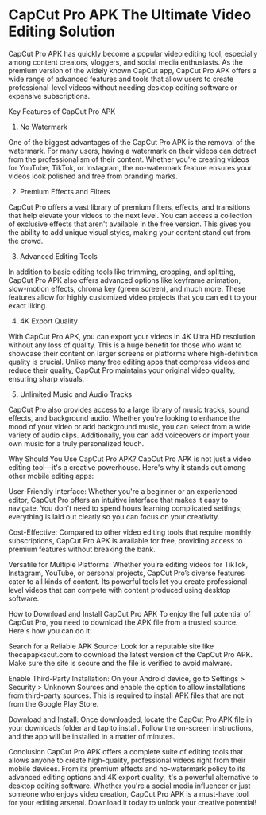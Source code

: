 # CapCut Pro APK The Ultimate Video Editing Solution
CapCut Pro APK has quickly become a popular video editing tool, especially among content creators, vloggers, and social media enthusiasts. As the premium version of the widely known CapCut app, CapCut Pro APK offers a wide range of advanced features and tools that allow users to create professional-level videos without needing desktop editing software or expensive subscriptions.

Key Features of CapCut Pro APK
1. No Watermark

One of the biggest advantages of the CapCut Pro APK is the removal of the watermark. For many users, having a watermark on their videos can detract from the professionalism of their content. Whether you're creating videos for YouTube, TikTok, or Instagram, the no-watermark feature ensures your videos look polished and free from branding marks.

2. Premium Effects and Filters

CapCut Pro offers a vast library of premium filters, effects, and transitions that help elevate your videos to the next level. You can access a collection of exclusive effects that aren't available in the free version. This gives you the ability to add unique visual styles, making your content stand out from the crowd.

3. Advanced Editing Tools

In addition to basic editing tools like trimming, cropping, and splitting, CapCut Pro APK also offers advanced options like keyframe animation, slow-motion effects, chroma key (green screen), and much more. These features allow for highly customized video projects that you can edit to your exact liking.

4. 4K Export Quality

With CapCut Pro APK, you can export your videos in 4K Ultra HD resolution without any loss of quality. This is a huge benefit for those who want to showcase their content on larger screens or platforms where high-definition quality is crucial. Unlike many free editing apps that compress videos and reduce their quality, CapCut Pro maintains your original video quality, ensuring sharp visuals.

5. Unlimited Music and Audio Tracks

CapCut Pro also provides access to a large library of music tracks, sound effects, and background audio. Whether you're looking to enhance the mood of your video or add background music, you can select from a wide variety of audio clips. Additionally, you can add voiceovers or import your own music for a truly personalized touch.

Why Should You Use CapCut Pro APK?
CapCut Pro APK is not just a video editing tool—it's a creative powerhouse. Here's why it stands out among other mobile editing apps:

User-Friendly Interface: Whether you're a beginner or an experienced editor, CapCut Pro offers an intuitive interface that makes it easy to navigate. You don't need to spend hours learning complicated settings; everything is laid out clearly so you can focus on your creativity.

Cost-Effective: Compared to other video editing tools that require monthly subscriptions, CapCut Pro APK is available for free, providing access to premium features without breaking the bank.

Versatile for Multiple Platforms: Whether you’re editing videos for TikTok, Instagram, YouTube, or personal projects, CapCut Pro’s diverse features cater to all kinds of content. Its powerful tools let you create professional-level videos that can compete with content produced using desktop software.

How to Download and Install CapCut Pro APK
To enjoy the full potential of CapCut Pro, you need to download the APK file from a trusted source. Here's how you can do it:

Search for a Reliable APK Source: Look for a reputable site like thecapapkscut.com to download the latest version of the CapCut Pro APK. Make sure the site is secure and the file is verified to avoid malware.

Enable Third-Party Installation: On your Android device, go to Settings > Security > Unknown Sources and enable the option to allow installations from third-party sources. This is required to install APK files that are not from the Google Play Store.

Download and Install: Once downloaded, locate the CapCut Pro APK file in your downloads folder and tap to install. Follow the on-screen instructions, and the app will be installed in a matter of minutes.

Conclusion
CapCut Pro APK offers a complete suite of editing tools that allows anyone to create high-quality, professional videos right from their mobile devices. From its premium effects and no-watermark policy to its advanced editing options and 4K export quality, it's a powerful alternative to desktop editing software. Whether you're a social media influencer or just someone who enjoys video creation, CapCut Pro APK is a must-have tool for your editing arsenal. Download it today to unlock your creative potential!
